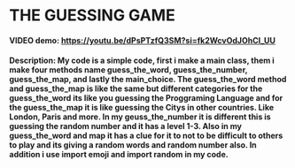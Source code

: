 
# THE GUESSING GAME 
#### VIDEO demo: https://youtu.be/dPsPTzfQ3SM?si=fk2WcvOdJOhCI_UU
#### Description: My code is a simple code, first i make a main class, them i make four methods name guess_the_word, guess_the_number, guess_the_map, and lastly the main_choice. The guess_the_word method and guess_the_map is like the same but different categories for the guess_the_word its like you guessing the Proggraming Language and for the guess_the_map it is like guessing the Citys in other countries. Like London, Paris and more. In my geuss_the_number it is different this is guessing the random number and it has a level 1-3. Also in my guess_the_word and map it has a clue for it to not to be difficult to others to play and its giving a random words and random number also. In addition i use import emoji and import random in my code. 
